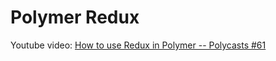 # Polymer Redux

Youtube video: [How to use Redux in Polymer -- Polycasts #61](https://www.youtube.com/watch?v=PahsgJn0sgU)
